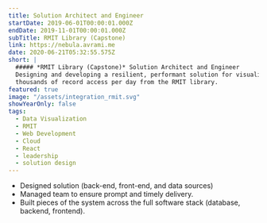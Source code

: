 ```yaml
---
title: Solution Architect and Engineer
startDate: 2019-06-01T00:00:01.000Z
endDate: 2019-11-01T00:00:01.000Z
subTitle: RMIT Library (Capstone)
link: https://nebula.avrami.me
date: 2020-06-21T05:32:55.575Z
short: |
  ##### *RMIT Library (Capstone)* Solution Architect and Engineer
  Designing and developing a resilient, performant solution for visualizing
  thousands of record access per day from the RMIT library.
featured: true
image: "/assets/integration_rmit.svg"
showYearOnly: false
tags:
  - Data Visualization
  - RMIT
  - Web Development
  - Cloud
  - React
  - leadership
  - solution design
---
```

- Designed solution (back-end, front-end, and data sources)
- Managed team to ensure prompt and timely delivery.
- Built pieces of the system across the full software stack (database, backend, frontend).
